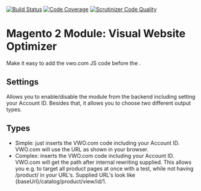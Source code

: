 [![Build Status](https://scrutinizer-ci.com/g/BALRBV/magento2-module-visual-website-optimizer/badges/build.png?b=master)](https://scrutinizer-ci.com/g/BALRBV/magento2-module-visual-website-optimizer/build-status/master)
[![Code Coverage](https://scrutinizer-ci.com/g/BALRBV/magento2-module-visual-website-optimizer/badges/coverage.png?b=master)](https://scrutinizer-ci.com/g/BALRBV/magento2-module-visual-website-optimizer/?branch=master)
[![Scrutinizer Code Quality](https://scrutinizer-ci.com/g/BALRBV/magento2-module-visual-website-optimizer/badges/quality-score.png?b=master)](https://scrutinizer-ci.com/g/BALRBV/magento2-module-visual-website-optimizer/?branch=master)

# Magento 2 Module: Visual Website Optimizer

Make it easy to add the vwo.com JS code before the </head>. 

## Settings

Allows you to enable/disable the module from the backend including setting your Account ID. Besides that, it allows you to choose two different output types.

## Types

* Simple: just inserts the VWO.com code including your Account ID. VWO.com will use the URL as shown in your browser.
* Complex: inserts the VWO.com code including your Account ID. VWO.com will get the path after internal rewriting supplied. This allows you e.g. to target all product pages at once with a test, while not having /product/ in your URL's. Supplied URL's look like {baseUrl}/catalog/product/view/id/1.